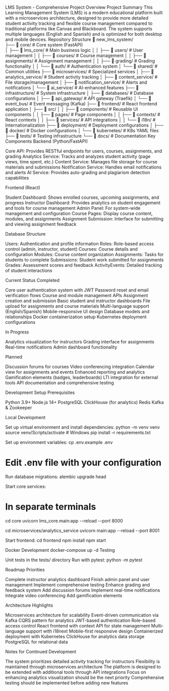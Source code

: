 LMS System - Comprehensive Project Overview
Project Summary
This Learning Management System (LMS) is a modern educational platform built with a microservices architecture, designed to provide more detailed student activity tracking and flexible course management compared to traditional platforms like Canvas and Blackboard. The system supports multiple languages (English and Spanish) and is optimized for both desktop and mobile devices.
Repository Structure
📂 new_lms_system/  
├── 📂 core/                          # Core system (FastAPI)  
│   ├── 📂 lms_core/                  # Main business logic
│   │   ├── 📂 users/                 # User management
│   │   ├── 📂 courses/               # Course management
│   │   ├── 📂 assignments/           # Assignment management
│   │   ├── 📂 grading/               # Grading functionality
│   │   └── 📂 auth/                  # Authentication system
│   └── 📂 shared/                    # Common utilities
├── 📂 microservices/                 # Specialized services
│   ├── 📂 analytics_service/         # Student activity tracking
│   ├── 📂 content_service/           # File storage/management
│   ├── 📂 notification_service/      # Alerts and notifications
│   └── 📂 ai_service/                # AI-enhanced features
├── 📂 infrastructure/                # System infrastructure
│   ├── 📂 databases/                 # Database configurations
│   ├── 📂 api_gateway/               # API gateway (Traefik)
│   └── 📂 event_bus/                 # Event messaging (Kafka)
├── 📂 frontend/                      # React frontend application
│   ├── 📂 src/
│   │   ├── 📂 components/            # Reusable UI components
│   │   ├── 📂 pages/                 # Page components
│   │   ├── 📂 contexts/              # React contexts
│   │   ├── 📂 services/              # API integrations
│   │   └── 📂 i18n/                  # Internationalization
├── 📂 deployment/                    # Deployment configurations
│   ├── 📂 docker/                    # Docker configurations
│   └── 📂 kubernetes/                # K8s YAML files
├── 📂 tests/                         # Testing infrastructure
└── 📂 docs/                          # Documentation
Key Components
Backend (Python/FastAPI)

Core API: Provides RESTful endpoints for users, courses, assignments, and grading
Analytics Service: Tracks and analyzes student activity (page views, time spent, etc.)
Content Service: Manages file storage for course materials and submissions
Notification Service: Handles email notifications and alerts
AI Service: Provides auto-grading and plagiarism detection capabilities

Frontend (React)

Student Dashboard: Shows enrolled courses, upcoming assignments, and progress
Instructor Dashboard: Provides analytics on student engagement and tools for course management
Admin Panel: For system-wide management and configuration
Course Pages: Display course content, modules, and assignments
Assignment Submission: Interface for submitting and viewing assignment feedback

Database Structure

Users: Authentication and profile information
Roles: Role-based access control (admin, instructor, student)
Courses: Course details and configuration
Modules: Course content organization
Assignments: Tasks for students to complete
Submissions: Student work submitted for assignments
Grades: Assessment scores and feedback
ActivityEvents: Detailed tracking of student interactions

Current Status
Completed

Core user authentication system with JWT
Password reset and email verification flows
Course and module management APIs
Assignment creation and submission
Basic student and instructor dashboards
File upload for assignments and course materials
Multi-language support (English/Spanish)
Mobile-responsive UI design
Database models and relationships
Docker containerization setup
Kubernetes deployment configurations

In Progress

Analytics visualization for instructors
Grading interface for assignments
Real-time notifications
Admin dashboard functionality

Planned

Discussion forums for courses
Video conferencing integration
Calendar view for assignments and events
Enhanced reporting and analytics
Gamification elements (badges, leaderboards)
LTI integration for external tools
API documentation and comprehensive testing

Development Setup
Prerequisites

Python 3.9+
Node.js 14+
PostgreSQL
ClickHouse (for analytics)
Redis
Kafka & Zookeeper

Local Development

Set up virtual environment and install dependencies:
python -m venv venv
source venv/Scripts/activate  # Windows
pip install -r requirements.txt

Set up environment variables:
cp .env.example .env
# Edit .env file with your configuration

Run database migrations:
alembic upgrade head

Start core services:
# In separate terminals
cd core
uvicorn lms_core.main:app --reload --port 8000

cd microservices/analytics_service
uvicorn main:app --reload --port 8001

Start frontend:
cd frontend
npm install
npm start


Docker Development
docker-compose up -d
Testing

Unit tests in the tests/ directory
Run with pytest: python -m pytest

Roadmap Priorities

Complete instructor analytics dashboard
Finish admin panel and user management
Implement comprehensive testing
Enhance grading and feedback system
Add discussion forums
Implement real-time notifications
Integrate video conferencing
Add gamification elements

Architecture Highlights

Microservices architecture for scalability
Event-driven communication via Kafka
CQRS pattern for analytics
JWT-based authentication
Role-based access control
React frontend with context API for state management
Multi-language support with i18next
Mobile-first responsive design
Containerized deployment with Kubernetes
ClickHouse for analytics data storage
PostgreSQL for relational data

Notes for Continued Development

The system prioritizes detailed activity tracking for instructors
Flexibility is maintained through microservices architecture
The platform is designed to be extended with additional tools through API integrations
Focus on enhancing analytics visualization should be the next priority
Comprehensive testing should be implemented before adding new features